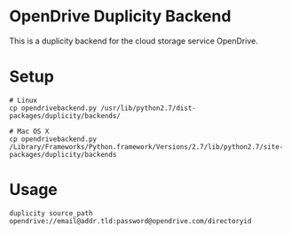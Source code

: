 # OpenDrive Duplicity Backend

This is a duplicity backend for the cloud storage service OpenDrive.

# Setup

```
# Linux
cp opendrivebackend.py /usr/lib/python2.7/dist-packages/duplicity/backends/

# Mac OS X
cp opendrivebackend.py /Library/Frameworks/Python.framework/Versions/2.7/lib/python2.7/site-packages/duplicity/backends
```

# Usage
```
duplicity source_path opendrive://email@addr.tld:password@opendrive.com/directoryid
```
